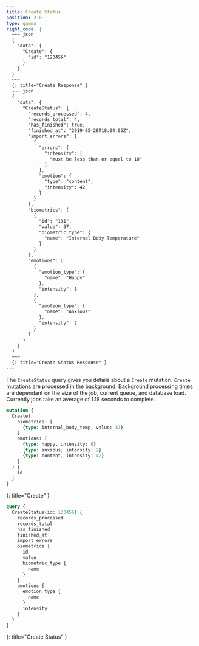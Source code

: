 ```yaml
---
title: Create Status
position: 2.0
type: gamma
right_code: |
  ~~~ json
  {
    "data": {
      "Create": {
        "id": "123456"
      }
    }
  }
  ~~~
  {: title="Create Response" }
  ~~~ json
  {
    "data": {
      "CreateStatus": {
        "records_processed": 4,
        "records_total": 4,
        "has_finished": true,
        "finished_at": "2019-05-28T18:04:05Z",
        "import_errors": [
          {
            "errors": {
              "intensity": [
                "must be less than or equal to 10"
              ]
            },
            "emotion": {
              "type": "content",
              "intensity": 42
            }
          }
        ],
        "biometrics": [
          {
            "id": "131",
            "value": 37,
            "biometric_type": {
              "name": "Internal Body Temperature"
            }
          }
        ],
        "emotions": [
          {
            "emotion_type": {
              "name": "Happy"
            },
            "intensity": 8
          },
          {
            "emotion_type": {
              "name": "Anxious"
            },
            "intensity": 2
          }
        ]
      }
    }
  }
  ~~~
  {: title="Create Status Response" }
---
```


The `CreateStatus` query gives you details about a `Create` mutation. `Create` mutations are processed in the background. Background processing times are dependant on the size of the job, current queue, and database load. Currently jobs take an average of 1.18 seconds to complete.

~~~ graphql
mutation {
  Create(
    biometrics: [
      {type: internal_body_temp, value: 37}
    ]
    emotions: [
      {type: happy, intensity: 8}
      {type: anxious, intensity: 2}
      {type: content, intensity: 42}
    ]
  ) {
    id
  }
}
~~~
{: title="Create" }

~~~ graphql
query {
  CreateStatus(id: 123456) {
    records_processed
    records_total
    has_finished
    finished_at
    import_errors
    biometrics {
      id
      value
      biometric_type {
        name
      }
    }
    emotions {
      emotion_type {
        name
      }
      intensity
    }
  }
}
~~~
{: title="Create Status" }
